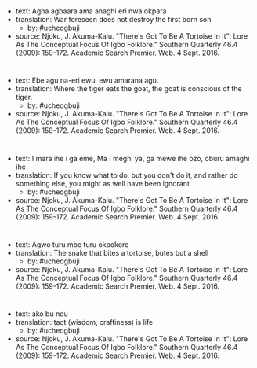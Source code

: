 
# 

* text: Agha agbaara ama anaghi eri nwa okpara
* translation: War foreseen does not destroy the first born son
  * by: #ucheogbuji
* source: Njoku, J. Akuma-Kalu. "There's Got To Be A Tortoise In It": Lore As The Conceptual Focus Of Igbo Folklore." Southern Quarterly 46.4 (2009): 159-172. Academic Search Premier. Web. 4 Sept. 2016.


# 

* text: Ebe agu na-eri ewu, ewu amarana agu.
* translation: Where the tiger eats the goat, the goat is conscious of the tiger.
  * by: #ucheogbuji
* source: Njoku, J. Akuma-Kalu. "There's Got To Be A Tortoise In It": Lore As The Conceptual Focus Of Igbo Folklore." Southern Quarterly 46.4 (2009): 159-172. Academic Search Premier. Web. 4 Sept. 2016.


# 

* text: I mara ihe i ga eme, Ma I meghi ya, ga mewe ihe ozo, oburu amaghi ihe
* translation: If you know what to do, but you don't do it, and rather do something else, you might as well have been ignorant
  * by: #ucheogbuji
* source: Njoku, J. Akuma-Kalu. "There's Got To Be A Tortoise In It": Lore As The Conceptual Focus Of Igbo Folklore." Southern Quarterly 46.4 (2009): 159-172. Academic Search Premier. Web. 4 Sept. 2016.


# 

* text: Agwo turu mbe turu okpokoro
* translation: The snake that bites a tortoise, butes but a shell
  * by: #ucheogbuji
* source: Njoku, J. Akuma-Kalu. "There's Got To Be A Tortoise In It": Lore As The Conceptual Focus Of Igbo Folklore." Southern Quarterly 46.4 (2009): 159-172. Academic Search Premier. Web. 4 Sept. 2016.

# 

* text: ako bu ndu
* translation: tact (wisdom, craftiness) is life
  * by: #ucheogbuji
* source: Njoku, J. Akuma-Kalu. "There's Got To Be A Tortoise In It": Lore As The Conceptual Focus Of Igbo Folklore." Southern Quarterly 46.4 (2009): 159-172. Academic Search Premier. Web. 4 Sept. 2016.



